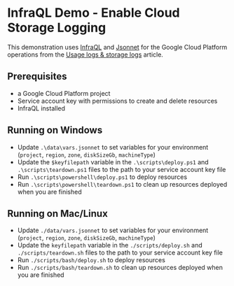 # InfraQL Demo - Enable Cloud Storage Logging

This demonstration uses [InfraQL](https://docs.infraql.io/) and [Jsonnet](https://jsonnet.org/) for the Google Cloud Platform operations from the [Usage logs & storage logs](https://cloud.google.com/storage/docs/access-logs) article.

## Prerequisites
- a Google Cloud Platform project
- Service account key with permissions to create and delete resources
- InfraQL installed 

## Running on Windows

- Update `.\data\vars.jsonnet` to set variables for your environment (`project`, `region`, `zone`, `diskSizeGb`, `machineType`)
- Update the `$keyfilepath` variable in the `.\scripts\deploy.ps1` and `.\scripts\teardown.ps1` files to the path to your service account key file
- Run `.\scripts\powershell\deploy.ps1` to deploy resources
- Run `.\scripts\powershell\teardown.ps1` to clean up resources deployed when you are finished

## Running on Mac/Linux

- Update `./data/vars.jsonnet` to set variables for your environment (`project`, `region`, `zone`, `diskSizeGb`, `machineType`)
- Update the `keyfilepath` variable in the `./scripts/deploy.sh` and `./scripts/teardown.sh` files to the path to your service account key file 
- Run `./scripts/bash/deploy.sh` to deploy resources
- Run `./scripts/bash/teardown.sh` to clean up resources deployed when you are finished